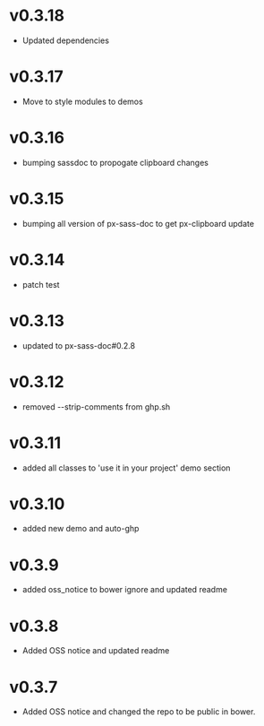 v0.3.18
==================
* Updated dependencies

v0.3.17
==================
* Move to style modules to demos

v0.3.16
==================
* bumping sassdoc to propogate clipboard changes


v0.3.15
==================
* bumping all version of px-sass-doc to get px-clipboard update


v0.3.14
==================
* patch test

v0.3.13
==============================
* updated to px-sass-doc#0.2.8

v0.3.12
==============================
* removed --strip-comments from ghp.sh

v0.3.11
==============================
* added all classes to 'use it in your project' demo section

v0.3.10
==============================
* added new demo and auto-ghp

v0.3.9
==============================
* added oss_notice to bower ignore and updated readme

v0.3.8
==============================
* Added OSS notice and updated readme

v0.3.7
==============================
* Added OSS notice and changed the repo to be public in bower.
